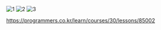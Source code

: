 ![1](https://user-images.githubusercontent.com/69049801/132308867-bf872329-5628-4c55-9a25-259de056a498.PNG)
![2](https://user-images.githubusercontent.com/69049801/132308873-a770e5c5-3241-4d95-8fe6-c6c8f655b142.PNG)
![3](https://user-images.githubusercontent.com/69049801/132308878-c1d2c6ba-1ed3-4c19-aafa-e2b73dccbe12.PNG)

https://programmers.co.kr/learn/courses/30/lessons/85002
